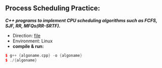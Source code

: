 ## Process Scheduling Practice:

***C++ programs to implement CPU scheduling algorithms such as FCFS, SJF, RR, MFQs(RR-SRTF).***

* Direction: [file](./OS_HW2.pdf)
* Environment: Linux
* **compile & run:**

```c++
$ g++ {algoname.cpp} -o {algoname}
$ ./{algoname}
```